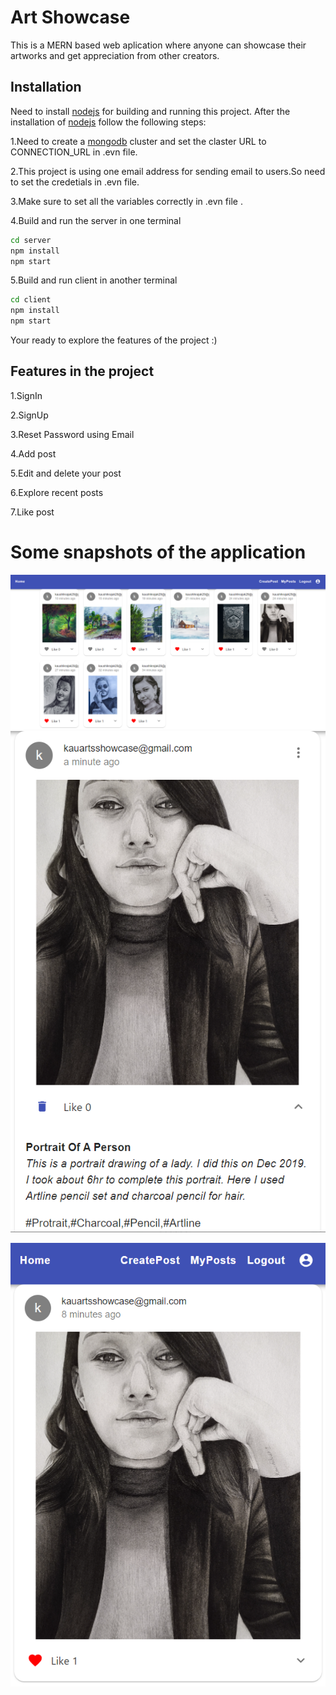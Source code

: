 # Art Showcase
This is a MERN based web aplication where anyone can showcase their artworks and get appreciation from other creators.

## Installation
Need to install [nodejs](https://nodejs.org/en/download/) for building and running this project.
After the installation of [nodejs](https://nodejs.org/en/download/) follow the following steps:

1.Need to create a [mongodb](https://www.mongodb.com/) cluster and set the claster URL to CONNECTION_URL in .evn file.      

2.This project is using one email address for sending email to users.So need to set the credetials in .evn file.

3.Make sure to set all the variables correctly in .evn file .

4.Build and run the server in one terminal
```bash
cd server
npm install
npm start
```
5.Build and run client in another terminal
```bash
cd client
npm install
npm start
```
Your ready to explore the features of the project :)

## Features in the project
1.SignIn

2.SignUp

3.Reset Password using Email

4.Add post

5.Edit and delete your post

6.Explore recent posts

7.Like post

# Some snapshots of the application
![](./images/posts.PNG)
![](./images/ViewPost.PNG)

![](./images/homeInSM.PNG)

